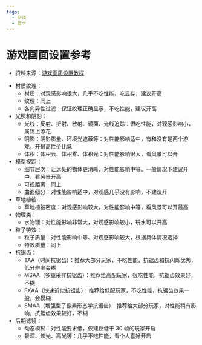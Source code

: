 ```yaml
---
tags:
  - 杂谈
  - 显卡
---
```


# 游戏画面设置参考

- 资料来源：[游戏画质设置教程]

[游戏画质设置教程]: https://www.bilibili.com/video/BV1Zz4y1U7aB

<!--end of list-->

- 材质纹理：
    - 材质：对观感影响很大，几乎不吃性能，吃显存，建议开高
    - 纹理：同上
    - 各向异性过滤：保证纹理正确显示，不吃性能，建议开高
- 光照和阴影：
    - 光线：反射、折射、散射、镜面、光线追踪：很吃性能，对观感影响小，属锦上添花
    - 阴影：阴影质量、环境光遮蔽等：对性能影响适中，有和没有是两个游戏，开最高性价比低
    - 体积：体积云、体积雾、体积光：对性能影响很大，看风景可以开
- 模型视距：
    - 细节层次：让远处的物体更清晰，对性能影响中等。一般情况下建议开中，看风景开高
    - 可视距离：同上
    - 曲面细分：对性能影响适中，对观感几乎没有影响，不建议开
- 草地植被：
    - 草地植被密度：对观感影响较大，对性能影响中等，看风景可以开最高
- 物理类：
    - 水物理：对性能影响非常大，对观感影响较小，玩水可以开高
- 粒子特效：
    - 粒子质量：对性能影响中等、对观感影响较大，根据具体情况选择
    - 特效质量：同上
- 抗锯齿：
    - TAA（时间抗锯齿）：推荐大部分玩家，不吃性能，抗锯齿和抗闪烁优秀，低分辨率会糊
    - MSAA（多重采样抗锯齿）：推荐给高配玩家，很吃性能，抗锯齿效果好，不糊
    - FXAA（快速近似抗锯齿）：推荐给低配玩家，不吃性能，抗锯齿效果一般，会模糊
    - SMAA（增强型子像素形态学抗锯齿）：推荐给大部分玩家，对性能稍有影响，抗锯齿效果较好，不糊
- 后期滤镜：
    - 动态模糊：对性能要求低，仅建议低于 30 帧的玩家开启
    - 景深、炫光、高光等：几乎不吃性能，看个人喜好开启